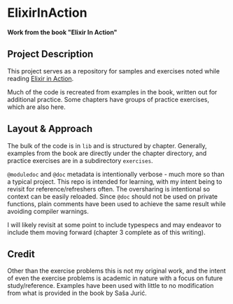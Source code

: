 # ElixirInAction

**Work from the book "Elixir In Action"**

## Project Description

This project serves as a repository for samples and exercises noted while 
reading [Elixir in Action](https://www.manning.com/books/elixir-in-action). 

Much of the code is recreated from examples in the book, written out for 
additional practice. Some chapters have groups of practice exercises, which 
are also here.

## Layout & Approach

The bulk of the code is in `lib` and is structured by chapter. Generally, 
examples from the book are directly under the chapter directory, and practice 
exercises are in a subdirectory `exercises`.

`@moduledoc` and `@doc` metadata is intentionally verbose - much more so than 
a typical project. This repo is intended for learning, with my intent being to 
revisit for reference/refreshers often. The oversharing is intentional so 
context can be easily reloaded. Since `@doc` should not be used on private 
functions, plain comments have been used to achieve the same result while 
avoiding compiler warnings.

I will likely revisit at some point to include typespecs and may endeavor to 
include them moving forward (chapter 3 complete as of this writing).

## Credit

Other than the exercise problems this is not my original work, and the intent 
of even the exercise problems is academic in nature with a focus on future 
study/reference. Examples have been used with little to no modification from 
what is provided in the book by Saša Jurić.
